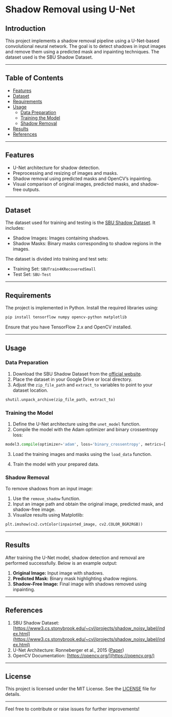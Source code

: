 # Shadow Removal using U-Net

## Introduction
This project implements a shadow removal pipeline using a U-Net-based convolutional neural network. The goal is to detect shadows in input images and remove them using a predicted mask and inpainting techniques. The dataset used is the SBU Shadow Dataset.

---

## Table of Contents
- [Features](#features)
- [Dataset](#dataset)
- [Requirements](#requirements)
- [Usage](#usage)
  - [Data Preparation](#data-preparation)
  - [Training the Model](#training-the-model)
  - [Shadow Removal](#shadow-removal)
- [Results](#results)
- [References](#references)

---

## Features
- U-Net architecture for shadow detection.
- Preprocessing and resizing of images and masks.
- Shadow removal using predicted masks and OpenCV’s inpainting.
- Visual comparison of original images, predicted masks, and shadow-free outputs.

---

## Dataset
The dataset used for training and testing is the [SBU Shadow Dataset](https://www3.cs.stonybrook.edu/~cvl/projects/shadow_noisy_label/index.html). It includes:
- Shadow Images: Images containing shadows.
- Shadow Masks: Binary masks corresponding to shadow regions in the images.

The dataset is divided into training and test sets:
- Training Set: `SBUTrain4KRecoveredSmall`
- Test Set: `SBU-Test`

---

## Requirements

The project is implemented in Python. Install the required libraries using:

```bash
pip install tensorflow numpy opencv-python matplotlib
```

Ensure that you have TensorFlow 2.x and OpenCV installed.

---

## Usage

### Data Preparation
1. Download the SBU Shadow Dataset from the [official website](https://www3.cs.stonybrook.edu/~cvl/projects/shadow_noisy_label/index.html).
2. Place the dataset in your Google Drive or local directory.
3. Adjust the `zip_file_path` and `extract_to` variables to point to your dataset location.

```python
shutil.unpack_archive(zip_file_path, extract_to)
```

### Training the Model
1. Define the U-Net architecture using the `unet_model` function.
2. Compile the model with the Adam optimizer and binary crossentropy loss:

```python
model3.compile(optimizer='adam', loss='binary_crossentropy', metrics=['accuracy'])
```

3. Load the training images and masks using the `load_data` function.

4. Train the model with your prepared data.

### Shadow Removal
To remove shadows from an input image:
1. Use the `remove_shadow` function.
2. Input an image path and obtain the original image, predicted mask, and shadow-free image.
3. Visualize results using Matplotlib:

```python
plt.imshow(cv2.cvtColor(inpainted_image, cv2.COLOR_BGR2RGB))
```

---

## Results
After training the U-Net model, shadow detection and removal are performed successfully. Below is an example output:

1. **Original Image:** Input image with shadows.
2. **Predicted Mask:** Binary mask highlighting shadow regions.
3. **Shadow-Free Image:** Final image with shadows removed using inpainting.

---

## References
1. SBU Shadow Dataset: [https://www3.cs.stonybrook.edu/~cvl/projects/shadow_noisy_label/index.html](https://www3.cs.stonybrook.edu/~cvl/projects/shadow_noisy_label/index.html)
2. U-Net Architecture: Ronneberger et al., 2015 ([Paper](https://arxiv.org/abs/1505.04597))
3. OpenCV Documentation: [https://opencv.org/](https://opencv.org/)

---

## License
This project is licensed under the MIT License. See the [LICENSE](./LICENSE) file for details.

---

Feel free to contribute or raise issues for further improvements!

